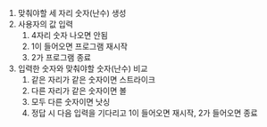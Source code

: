 1. 맞춰야할 세 자리 숫자(난수) 생성
2. 사용자의 값 입력
    1. 4자리 숫자 나오면 안됨
    2. 1이 들어오면 프로그램 재시작
    3. 2가 프로그램 종료
3. 입력한 숫자와 맞춰야할 숫자(난수) 비교
    1. 같은 자리가 같은 숫자이면 스트라이크
    2. 다른 자리가 같은 숫자이면 볼
    3. 모두 다른 숫자이면 낫싱
    4. 정답 시 다음 입력을 기다리고 1이 들어오면 재시작, 2가 들어오면 종료